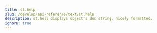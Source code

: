 ```yaml
---
title: st.help
slug: /develop/api-reference/text/st.help
description: st.help displays object's doc string, nicely formatted.
ignore: true
---
```


<Autofunction function="streamlit.help" />
